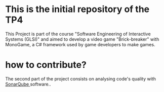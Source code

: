 # This is the initial repository of the TP4

This Project is part of the course "Software Engineering of Interactive Systems (GLSI)" and aimed to develop a video game "Brick-breaker" with MonoGame, a C# framework used by game developers to make games. 


# how to contribute?
The second part of the project consists on analysing code's quality with <a href="https://www.sonarqube.org/developer-edition/?gads_campaign=SonarQube&gads_ad_group=SonarQube&gads_keyword=sonarqube&gclid=CjwKCAiAgJWABhArEiwAmNVTB-Il8J7rucOkE-rG_8sA7deMron-fixgsc1-IKkSDr6B1p7ydJxm3BoC-LwQAvD_BwE"> SonarQube </a> software..
